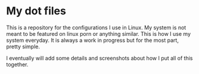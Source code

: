 # My dot files

  This is a repository for the configurations I use in Linux. My system
  is not meant to be featured on linux porn or anything similar. This is
  how I use my system everyday. It is always a work in progress but for
  the most part, pretty simple.

  I eventually will add some details and screenshots about how I put all
of this together.
